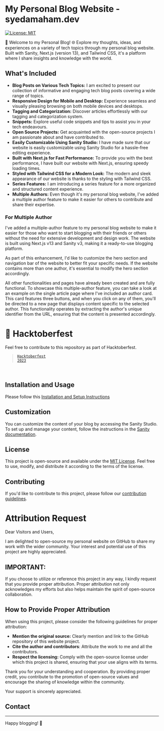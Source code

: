 # My Personal Blog Website - syedamaham.dev

[![License: MIT](https://img.shields.io/badge/License-MIT-blue.svg)](https://opensource.org/licenses/MIT)

📝 Welcome to my Personal Blog!  🌐 Explore my thoughts, ideas, and experiences on a variety of tech topics through my personal blog website. Built with Sanity, Next.js (version 13), and Tailwind CSS, it's a platform where I share insights and knowledge with the world.

## What's Included

- **Blog Posts on Various Tech Topics:** I am excited to present our collection of informative and engaging tech blog posts covering a wide range of topics.
- **Responsive Design for Mobile and Desktop:** Experience seamless and visually pleasing browsing on both mobile devices and desktops.
- **Tagging and Categorization:** Discover articles effortlessly with our tagging and categorization system.
- **Snippets:** Explore useful code snippets and tips to assist you in your tech endeavours.
- **Open Source Projects:** Get acquainted with the open-source projects I am passionate about and have contributed to.
- **Easily Customizable Using Sanity Studio:** I have made sure that our website is easily customizable using Sanity Studio for a hassle-free editing experience.
- **Built with Next.js for Fast Performance:** To provide you with the best performance, I have built our website with Next.js, ensuring speedy loading times.
- **Styled with Tailwind CSS for a Modern Look:** The modern and sleek appearance of our website is thanks to the styling with Tailwind CSS.
- **Series Features:** I am introducing a series feature for a more organized and structured content experience.
- **Multiple Authors:** Even though it's my personal blog website, I've added a multiple author feature to make it easier for others to contribute and share their expertise.

### For Multiple Author 
I've added a multiple-author feature to my personal blog website to make it easier for those who want to start blogging with their friends or others without the need for extensive development and design work. The website is built using Next.js v13 and Sanity v3, making it a ready-to-use blogging platform.

As part of this enhancement, I'd like to customize the hero section and navigation bar of the website to better fit your specific needs. If the website contains more than one author, it's essential to modify the hero section accordingly.

All other functionalities and pages have already been created and are fully functional. To showcase this multiple-author feature, you can take a look at an example on the single article page where I've included an author card. This card features three buttons, and when you click on any of them, you'll be directed to a new page that displays content specific to the selected author. This functionality operates by extracting the author's unique identifier from the URL, ensuring that the content is presented accordingly.

# 👀 Hacktoberfest
Feel free to contribute to this repository as part of Hacktoberfest.
> <code><a href="https://hacktoberfest.com">Hacktoberfest 2023</a></code>

<br>

## Installation and Usage

Please follow this  [Installation and Setup Instructions](InstallationInstructions.md)



## Customization

You can customize the content of your blog by accessing the Sanity Studio. To set up and manage your content, follow the instructions in the [Sanity documentation](https://www.sanity.io/docs).

## License

This project is open-source and available under the [MIT License](LICENSE). Feel free to use, modify, and distribute it according to the terms of the license.

## Contributing

If you'd like to contribute to this project, please follow our [contribution guidelines](CONTRIBUTING.md).

# Attribution Request
Dear Visitors and Users,

I am delighted to open-source my personal website on GitHub to share my work with the wider community. Your interest and potential use of this project are highly appreciated.

## IMPORTANT:

If you choose to utilize or reference this project in any way, I kindly request that you provide proper attribution. Proper attribution not only acknowledges my efforts but also helps maintain the spirit of open-source collaboration.

## How to Provide Proper Attribution
When using this project, please consider the following guidelines for proper attribution:

- **Mention the original source:** Clearly mention and link to the GitHub repository of this website project.
- **Cite the author and contributors**: Attribute the work to me and all the contributors.
- **Respect the licensing:** Comply with the open-source license under which this project is shared, ensuring that your use aligns with its terms.
  
Thank you for your understanding and cooperation. By providing proper credit, you contribute to the promotion of open-source values and encourage the sharing of knowledge within the community.

Your support is sincerely appreciated.

## Contact



---

Happy blogging! 📝

